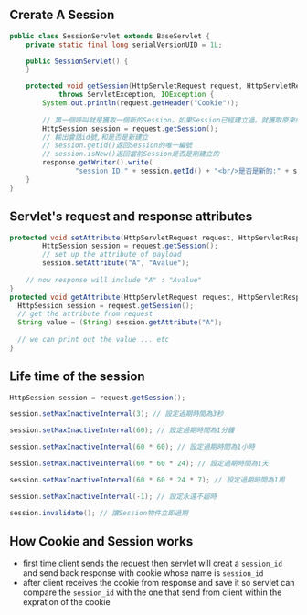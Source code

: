 
[](https://ithelp.ithome.com.tw/articles/10246787)

## Crerate A Session

```java
public class SessionServlet extends BaseServlet {
	private static final long serialVersionUID = 1L;

	public SessionServlet() {
	}

	protected void getSession(HttpServletRequest request, HttpServletResponse response)
			throws ServletException, IOException {
		System.out.println(request.getHeader("Cookie"));
		
		// 第一個呼叫就是獲取一個新的Session。如果Session已經建立過。就獲取原來的會話。
		HttpSession session = request.getSession();
		// 輸出會話id號,和是否是新建立
		// session.getId()返回Session的唯一編號
		// session.isNew()返回當前Session是否是剛建立的
		response.getWriter().write(
				"session ID:" + session.getId() + "<br/>是否是新的:" + session.isNew());
	}
}
```

## Servlet's request and response attributes
```java
protected void setAttribute(HttpServletRequest request, HttpServletResponse response) throws ServletException, IOException {
		HttpSession session = request.getSession();
		// set up the attribute of payload 
		session.setAttribute("A", "Avalue");
    
    // now response will include "A" : "Avalue"
}
protected void getAttribute(HttpServletRequest request, HttpServletResponse response) throws ServletException, IOException {
  HttpSession session = request.getSession();
  // get the attribute from request
  String value = (String) session.getAttribute("A");
  
  // we can print out the value ... etc 
}
```


## Life time of the session

```java
HttpSession session = request.getSession();

session.setMaxInactiveInterval(3); // 設定過期時間為3秒 

session.setMaxInactiveInterval(60); // 設定過期時間為1分鐘

session.setMaxInactiveInterval(60 * 60); // 設定過期時間為1小時

session.setMaxInactiveInterval(60 * 60 * 24); // 設定過期時間為1天

session.setMaxInactiveInterval(60 * 60 * 24 * 7); // 設定過期時間為1周

session.setMaxInactiveInterval(-1); // 設定永遠不超時

session.invalidate(); // 讓Session物件立即過期
```

## How Cookie and Session works

[](http://aliyunzixunbucket.oss-cn-beijing.aliyuncs.com/csdn/41176c45-a016-4779-b312-12aeff91e3c8?x-oss-process=image/resize,p_100/auto-orient,1/quality,q_90/format,jpg/watermark,image_eXVuY2VzaGk=,t_100,g_se,x_0,y_0)
- first time client sends the request then servlet will creat a `session_id` and send back response with cookie whose name is `session_id`
- after client receives the cookie from response and save it so servlet can compare the `session_id` with the one that send from client within the expration of the cookie



